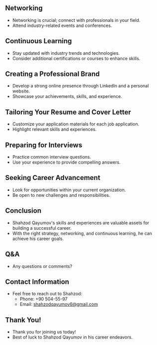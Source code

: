 
## Networking
- Networking is crucial; connect with professionals in your field.
- Attend industry-related events and conferences.

## Continuous Learning
- Stay updated with industry trends and technologies.
- Consider additional certifications or courses to enhance skills.

## Creating a Professional Brand
- Develop a strong online presence through LinkedIn and a personal website.
- Showcase your achievements, skills, and experience.

## Tailoring Your Resume and Cover Letter
- Customize your application materials for each job application.
- Highlight relevant skills and experiences.

## Preparing for Interviews
- Practice common interview questions.
- Use your experience to provide compelling answers.

## Seeking Career Advancement
- Look for opportunities within your current organization.
- Be open to new challenges and responsibilities.

## Conclusion
- Shahzod Qayumov's skills and experiences are valuable assets for building a successful career.
- With the right strategy, networking, and continuous learning, he can achieve his career goals.

## Q&A
- Any questions or comments?

## Contact Information
- Feel free to reach out to Shahzod:
  - Phone: +90 504-55-97
  - Email: shahzodqayumov6@gmail.com

## Thank You!
- Thank you for joining us today!
- Best of luck to Shahzod Qayumov in his career endeavors.
